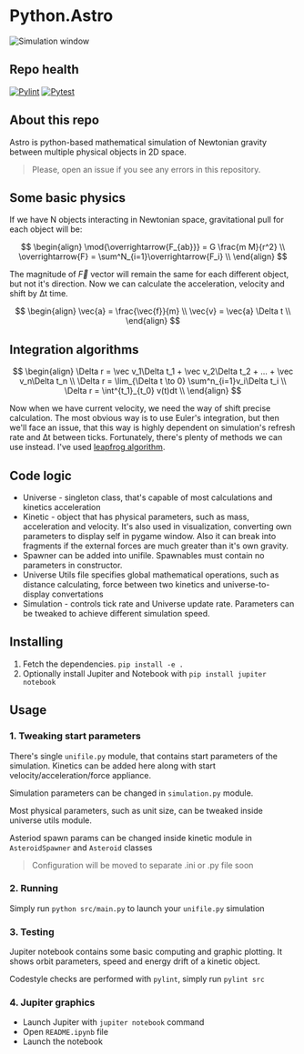 # Python.Astro

![Simulation window](https://github.com/user-attachments/assets/0b35ba48-3540-47d1-bdcb-a590008a3eff)


## Repo health

[![Pylint](https://github.com/kbrddestroyer/Python.Astro/actions/workflows/pylint.yml/badge.svg?branch=main)](https://github.com/kbrddestroyer/Python.Astro/actions/workflows/pylint.yml)
[![Pytest](https://github.com/kbrddestroyer/Python.Astro/actions/workflows/pytest.yml/badge.svg?branch=main&event=push)](https://github.com/kbrddestroyer/Python.Astro/actions/workflows/pytest.yml)

## About this repo

Astro is python-based mathematical simulation of Newtonian gravity between multiple physical objects in 2D space.

> Please, open an issue if you see any errors in this repository.

## Some basic physics 

If we have N objects interacting in Newtonian space, gravitational pull for each object will be:

$$
\begin{align}
\mod{\overrightarrow{F_{ab}}} = G \frac{m M}{r^2} \\
\overrightarrow{F} = \sum^N_{i=1}\overrightarrow{F_i} \\
\end{align}
$$

The magnitude of $` \overrightarrow{F} `$ vector will remain the same for each different object, but not it's direction. Now we can calculate the acceleration, velocity and shift by ∆t time.

$$
\begin{align}
\vec{a} = \frac{\vec{f}}{m} \\
\vec{v} = \vec{a} \Delta t \\
\end{align}
$$

## Integration algorithms 

$$
\begin{align}
\Delta r = \vec v_1\Delta t_1 + \vec v_2\Delta t_2 + ... + \vec v_n\Delta t_n \\
\Delta r = \lim_{\Delta t \to 0} \sum^n_{i=1}v_i\Delta t_i \\
\Delta r = \int^{t_1}_{t_0} v(t)dt \\
\end{align}
$$

Now when we have current velocity, we need the way of shift precise calculation. 
The most obvious way is to use Euler's integration, but then we'll face an issue, that this way is highly dependent on 
simulation's refresh rate and ∆t between ticks. Fortunately, there's plenty of methods we can use instead.
I've used [leapfrog algorithm](https://en.wikipedia.org/wiki/Leapfrog_integration).

## Code logic

- Universe - singleton class, that's capable of most calculations and kinetics acceleration
- Kinetic - object that has physical parameters, such as mass, acceleration and velocity. It's also used in visualization, converting own parameters to display self in pygame window. Also it can break into fragments if the external forces are much greater than it's own gravity.
- Spawner can be added into unifile. Spawnables must contain no parameters in constructor.
- Universe Utils file specifies global mathematical operations, such as distance calculating, force between two kinetics and universe-to-display convertations
- Simulation - controls tick rate and Universe update rate. Parameters can be tweaked to achieve different simulation speed.

## Installing

1. Fetch the dependencies. `pip install -e .`
2. Optionally install Jupiter and Notebook with `pip install jupiter notebook`

## Usage

### 1. Tweaking start parameters

There's single `unifile.py` module, that contains start parameters of the simulation. Kinetics can be added here along with start velocity/acceleration/force appliance. 

Simulation parameters can be changed in `simulation.py` module.

Most physical parameters, such as unit size, can be tweaked inside universe utils module.

Asteriod spawn params can be changed inside kinetic module in `AsteroidSpawner` and `Asteroid` classes

> Configuration will be moved to separate .ini or .py file soon

### 2. Running

Simply run `python src/main.py` to launch your `unifile.py` simulation

### 3. Testing

Jupiter notebook contains some basic computing and graphic plotting. It shows orbit parameters, speed and energy drift of a kinetic object.

Codestyle checks are performed with `pylint`, simply run `pylint src`

### 4. Jupiter graphics

- Launch Jupiter with `jupiter notebook` command
- Open `README.ipynb` file
- Launch the notebook
